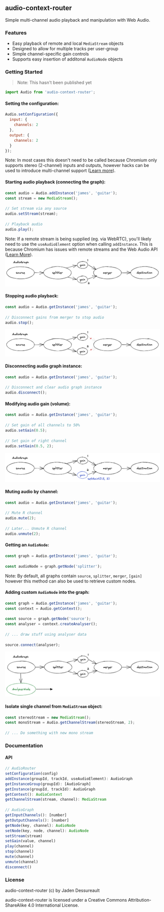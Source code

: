 ## audio-context-router
Simple multi-channel audio playback and manipulation with Web Audio.

### Features
- Easy playback of remote and local `MediaStream` objects
- Designed to allow for multiple tracks per user-group
- Simple channel-specific gain controls
- Supports easy insertion of additonal `AudioNode` objects

### Getting Started
> Note: This hasn't been published yet

```js
import Audio from 'audio-context-router';
```

#### Setting the configuration:
```js
Audio.setConfiguration({
  input: {
    channels: 2
  },
  output: {
    channels: 2
  }
});
```
Note: In most cases this doesn't need to be called because Chromium only supports stereo (2-channel) inputs and outputs, however hacks can be used to introduce multi-channel support ([Learn more](https://support.google.com/chrome/thread/21248703/5-1-surround-sound-in-chrome?hl=en)).

#### Starting audio playback (connecting the graph):

```js
const audio = Audio.addInstance('james', 'guitar');
const stream = new MediaStream();

// Set stream via any source
audio.setStream(stream);

// Playback audio
audio.play();
```
Note: If a remote stream is being supplied (eg. via WebRTC), you'll likely need to use the `useAudioElement` option when calling `addInstance`. This is because Chromium has issues with remote streams and the Web Audio API ([Learn More](https://bugs.chromium.org/p/chromium/issues/detail?id=121673)).
![Simple Playback](./diagrams/graph-1.png)


#### Stopping audio playback:
```js
const audio = Audio.getInstance('james', 'guitar');

// Disconnect gains from merger to stop audio
audio.stop();
```
![Simple Stop Playback](./diagrams/graph-5.png)


#### Disconnecting audio graph instance:

```js
const audio = Audio.getInstance('james', 'guitar');

// Disconnect and clear audio graph instance
audio.disconnect();
```


#### Modifying audio gain (volume):
```js
const audio = Audio.getInstance('james', 'guitar');

// Set gain of all channels to 50%
audio.setGain(0.5);

// Set gain of right channel
audio.setGain(0.5, 2);
```
![Audio gain diagram](./diagrams/graph-2.png)


#### Muting audio by channel:

```js
const audio = Audio.getInstance('james', 'guitar');

// Mute R channel
audio.mute(2);

// Later... Unmute R channel
audio.unmute(2);
```


#### Getting an `AudioNode`:

```js
const graph = Audio.getInstance('james', 'guitar');

const audioNode = graph.getNode('splitter');
```
Note: By default, all graphs contain `source`, `splitter`, `merger`, `[gain]` however this method can also be used to retrieve custom nodes.


#### Adding custom `AudioNode` into the graph:
```js
const graph = Audio.getInstance('james', 'guitar');
const context = Audio.getContext();

const source = graph.getNode('source');
const analyser = context.createAnalyser();

// ... draw stuff using analyser data

source.connect(analyser);
```
![Analyzer Node](./diagrams/graph-6.png)


#### Isolate single channel from `MediaStream` object:
```js
const stereoStream = new MediaStream();
const monoStream = Audio.getChannelStream(stereoStream, 2);

// ... Do something with new mono stream
```

### Documentation

#### API

```js
// AudioRouter
setConfiguration(config)
addInstance(groupId, trackId, useAudioElement): AudioGraph
getInstanceGroup(groupId): [AudioGraph]
getInstance(groupId, trackId): AudioGraph
getContext(): AudioContext
getChannelStream(stream, channel): MediaStream

// AudioGraph
getInputChannels(): [number]
getOutputChannels(): [number]
getNode(key, channel): AudioNode
setNode(key, node, channel): AudioNode
setStream(stream)
setGain(value, channel)
play(channel)
stop(channel)
mute(channel)
unmute(channel)
disconnect()
```

### License

audio-context-router (c) by Jaden Dessureault

audio-context-router is licensed under a Creative Commons Attribution-ShareAlike 4.0 International License.

